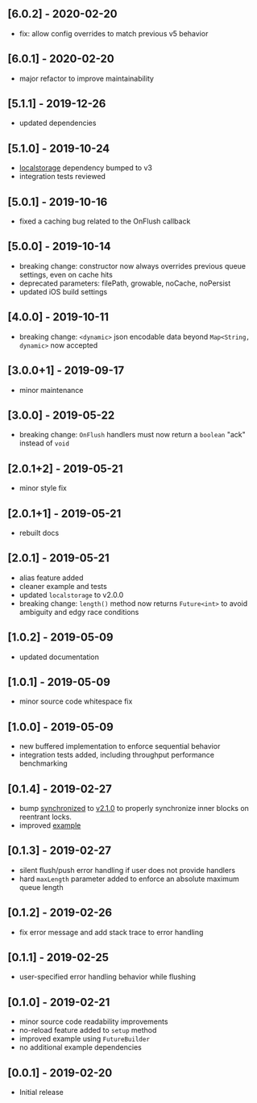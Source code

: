 ## [6.0.2] - 2020-02-20
- fix: allow config overrides to match previous v5 behavior

## [6.0.1] - 2020-02-20
- major refactor to improve maintainability

## [5.1.1] - 2019-12-26
- updated dependencies

## [5.1.0] - 2019-10-24
- [localstorage](https://pub.dev/packages/localstorage) dependency bumped to v3
- integration tests reviewed

## [5.0.1] - 2019-10-16
- fixed a caching bug related to the OnFlush callback

## [5.0.0] - 2019-10-14
- breaking change: constructor now always overrides previous queue settings, even on cache hits
- deprecated parameters: filePath, growable, noCache, noPersist
- updated iOS build settings

## [4.0.0] - 2019-10-11
- breaking change: `<dynamic>` json encodable data beyond `Map<String, dynamic>` now accepted

## [3.0.0+1] - 2019-09-17
- minor maintenance

## [3.0.0] - 2019-05-22
- breaking change: `OnFlush` handlers must now return a `boolean` "ack" instead
  of `void`

## [2.0.1+2] - 2019-05-21
- minor style fix

## [2.0.1+1] - 2019-05-21
- rebuilt docs

## [2.0.1] - 2019-05-21
- alias feature added
- cleaner example and tests
- updated `localstorage` to v2.0.0
- breaking change: `length()` method now returns `Future<int>` to avoid
  ambiguity and edgy race conditions

## [1.0.2] - 2019-05-09
- updated documentation

## [1.0.1] - 2019-05-09
- minor source code whitespace fix

## [1.0.0] - 2019-05-09
- new buffered implementation to enforce sequential behavior
- integration tests added, including throughput performance benchmarking

## [0.1.4] - 2019-02-27
- bump [synchronized](https://pub.dartlang.org/packages/synchronized) to
  [v2.1.0](https://pub.dartlang.org/packages/synchronized/versions/2.1.0) to properly
  synchronize inner blocks on reentrant locks.
- improved [example](https://pub.dartlang.org/packages/flutter_persistent_queue#-example-tab-)

## [0.1.3] - 2019-02-27
- silent flush/push error handling if user does not provide handlers
- hard `maxLength` parameter added to enforce an absolute maximum queue length

## [0.1.2] - 2019-02-26
- fix error message and add stack trace to error handling

## [0.1.1] - 2019-02-25
- user-specified error handling behavior while flushing

## [0.1.0] - 2019-02-21
- minor source code readability improvements
- no-reload feature added to `setup` method
- improved example using `FutureBuilder`
- no additional example dependencies

## [0.0.1] - 2019-02-20
- Initial release
